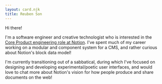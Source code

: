 ```yaml
---
layout: card.njk
title: Reuben Son
---
```

Hi there! 

I'm a software engineer and creative technologist who is interested in the [Core Product engineering role at Notion](https://boards.greenhouse.io/notion/jobs/4973980003). I've spent much of my career working on a modular and component system for a CMS, and rather curious about Notion's block data model! 

I'm currently transitioning out of a sabbatical, during which I've focused on designing and developing experimental/poetic user interfaces, and would love to chat more about Notion's vision for how people produce and share documents on the web!